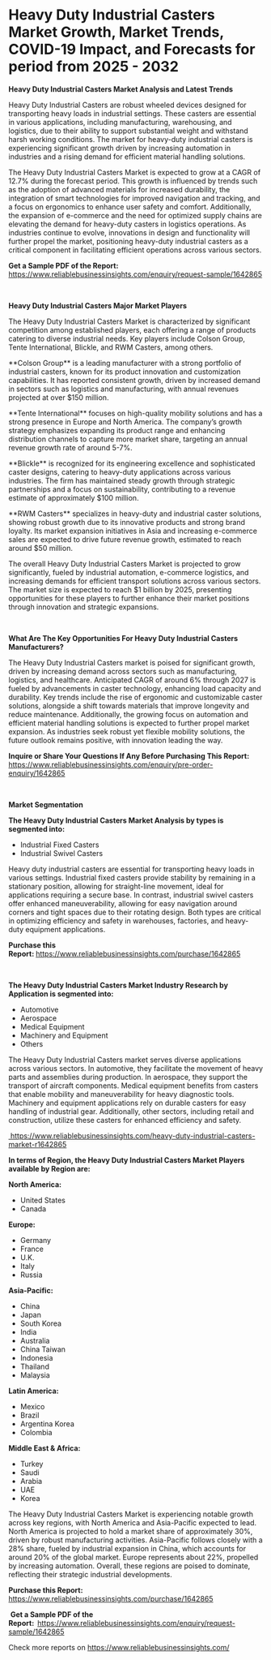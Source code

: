 <p><h1>Heavy Duty Industrial Casters Market Growth, Market Trends, COVID-19 Impact, and Forecasts for period from 2025 - 2032</h1></p><p><strong>Heavy Duty Industrial Casters Market Analysis and Latest Trends</strong></p>
<p><p>Heavy Duty Industrial Casters are robust wheeled devices designed for transporting heavy loads in industrial settings. These casters are essential in various applications, including manufacturing, warehousing, and logistics, due to their ability to support substantial weight and withstand harsh working conditions. The market for heavy-duty industrial casters is experiencing significant growth driven by increasing automation in industries and a rising demand for efficient material handling solutions.</p><p>The Heavy Duty Industrial Casters Market is expected to grow at a CAGR of 12.7% during the forecast period. This growth is influenced by trends such as the adoption of advanced materials for increased durability, the integration of smart technologies for improved navigation and tracking, and a focus on ergonomics to enhance user safety and comfort. Additionally, the expansion of e-commerce and the need for optimized supply chains are elevating the demand for heavy-duty casters in logistics operations. As industries continue to evolve, innovations in design and functionality will further propel the market, positioning heavy-duty industrial casters as a critical component in facilitating efficient operations across various sectors.</p></p>
<p><strong>Get a Sample PDF of the Report:&nbsp;</strong> <a href="https://www.reliablebusinessinsights.com/enquiry/request-sample/1642865?utm_campaign=2527&utm_medium=2&utm_source=Github&utm_content=ia&utm_term=19022025&utm_id=heavy-duty-industrial-casters">https://www.reliablebusinessinsights.com/enquiry/request-sample/1642865</a></p>
<p>&nbsp;</p>
<p><strong>Heavy Duty Industrial Casters Major Market Players</strong></p>
<p><p>The Heavy Duty Industrial Casters Market is characterized by significant competition among established players, each offering a range of products catering to diverse industrial needs. Key players include Colson Group, Tente International, Blickle, and RWM Casters, among others.</p><p>**Colson Group** is a leading manufacturer with a strong portfolio of industrial casters, known for its product innovation and customization capabilities. It has reported consistent growth, driven by increased demand in sectors such as logistics and manufacturing, with annual revenues projected at over $150 million.</p><p>**Tente International** focuses on high-quality mobility solutions and has a strong presence in Europe and North America. The company’s growth strategy emphasizes expanding its product range and enhancing distribution channels to capture more market share, targeting an annual revenue growth rate of around 5-7%.</p><p>**Blickle** is recognized for its engineering excellence and sophisticated caster designs, catering to heavy-duty applications across various industries. The firm has maintained steady growth through strategic partnerships and a focus on sustainability, contributing to a revenue estimate of approximately $100 million.</p><p>**RWM Casters** specializes in heavy-duty and industrial caster solutions, showing robust growth due to its innovative products and strong brand loyalty. Its market expansion initiatives in Asia and increasing e-commerce sales are expected to drive future revenue growth, estimated to reach around $50 million.</p><p>The overall Heavy Duty Industrial Casters Market is projected to grow significantly, fueled by industrial automation, e-commerce logistics, and increasing demands for efficient transport solutions across various sectors. The market size is expected to reach $1 billion by 2025, presenting opportunities for these players to further enhance their market positions through innovation and strategic expansions.</p></p>
<p>&nbsp;</p>
<p><strong>What Are The Key Opportunities For Heavy Duty Industrial Casters Manufacturers?</strong></p>
<p><p>The Heavy Duty Industrial Casters market is poised for significant growth, driven by increasing demand across sectors such as manufacturing, logistics, and healthcare. Anticipated CAGR of around 6% through 2027 is fueled by advancements in caster technology, enhancing load capacity and durability. Key trends include the rise of ergonomic and customizable caster solutions, alongside a shift towards materials that improve longevity and reduce maintenance. Additionally, the growing focus on automation and efficient material handling solutions is expected to further propel market expansion. As industries seek robust yet flexible mobility solutions, the future outlook remains positive, with innovation leading the way.</p></p>
<p><strong>Inquire or Share Your Questions If Any Before Purchasing This Report:</strong> <a href="https://www.reliablebusinessinsights.com/enquiry/pre-order-enquiry/1642865?utm_campaign=2527&utm_medium=2&utm_source=Github&utm_content=ia&utm_term=19022025&utm_id=heavy-duty-industrial-casters">https://www.reliablebusinessinsights.com/enquiry/pre-order-enquiry/1642865</a></p>
<p>&nbsp;</p>
<p><strong>Market Segmentation</strong></p>
<p><strong>The Heavy Duty Industrial Casters Market Analysis by types is segmented into:</strong></p>
<p><ul><li>Industrial Fixed Casters</li><li>Industrial Swivel Casters</li></ul></p>
<p><p>Heavy duty industrial casters are essential for transporting heavy loads in various settings. Industrial fixed casters provide stability by remaining in a stationary position, allowing for straight-line movement, ideal for applications requiring a secure base. In contrast, industrial swivel casters offer enhanced maneuverability, allowing for easy navigation around corners and tight spaces due to their rotating design. Both types are critical in optimizing efficiency and safety in warehouses, factories, and heavy-duty equipment applications.</p></p>
<p><strong>Purchase this Report:&nbsp;</strong><a href="https://www.reliablebusinessinsights.com/purchase/1642865?utm_campaign=2527&utm_medium=2&utm_source=Github&utm_content=ia&utm_term=19022025&utm_id=heavy-duty-industrial-casters">https://www.reliablebusinessinsights.com/purchase/1642865</a></p>
<p>&nbsp;</p>
<p><strong>The Heavy Duty Industrial Casters Market Industry Research by Application is segmented into:</strong></p>
<p><ul><li>Automotive</li><li>Aerospace</li><li>Medical Equipment</li><li>Machinery and Equipment</li><li>Others</li></ul></p>
<p><p>The Heavy Duty Industrial Casters market serves diverse applications across various sectors. In automotive, they facilitate the movement of heavy parts and assemblies during production. In aerospace, they support the transport of aircraft components. Medical equipment benefits from casters that enable mobility and maneuverability for heavy diagnostic tools. Machinery and equipment applications rely on durable casters for easy handling of industrial gear. Additionally, other sectors, including retail and construction, utilize these casters for enhanced efficiency and safety.</p></p>
<p><a href="https://www.reliablebusinessinsights.com/heavy-duty-industrial-casters-market-r1642865?utm_campaign=2527&utm_medium=2&utm_source=Github&utm_content=ia&utm_term=19022025&utm_id=heavy-duty-industrial-casters">&nbsp;https://www.reliablebusinessinsights.com/heavy-duty-industrial-casters-market-r1642865</a></p>
<p><strong>In terms of Region, the Heavy Duty Industrial Casters Market Players available by Region are:</strong></p>
<p>
    <p> <strong> North America: </strong>
        <ul>
            <li>United States</li>
            <li>Canada</li>
        </ul>
        </p> 
    <p> <strong> Europe: </strong>
        <ul>
            <li>Germany</li>
            <li>France</li>
            <li>U.K.</li>
            <li>Italy</li>
            <li>Russia</li>
        </ul>
        </p> 
    <p> <strong> Asia-Pacific: </strong>
        <ul>
            <li>China</li>
            <li>Japan</li>
            <li>South Korea</li>
            <li>India</li>
            <li>Australia</li>
            <li>China Taiwan</li>
            <li>Indonesia</li>
            <li>Thailand</li>
            <li>Malaysia</li>
        </ul>
        </p> 
    <p> <strong> Latin America: </strong>
        <ul>
            <li>Mexico</li>
            <li>Brazil</li>
            <li>Argentina Korea</li>
            <li>Colombia</li>
        </ul>
        </p> 
    <p> <strong> Middle East & Africa: </strong>
        <ul>
            <li>Turkey</li>
            <li>Saudi</li>
            <li>Arabia</li>
            <li>UAE</li>
            <li>Korea</li>
        </ul>
    </p>
    </p>
<p><p>The Heavy Duty Industrial Casters Market is experiencing notable growth across key regions, with North America and Asia-Pacific expected to lead. North America is projected to hold a market share of approximately 30%, driven by robust manufacturing activities. Asia-Pacific follows closely with a 28% share, fueled by industrial expansion in China, which accounts for around 20% of the global market. Europe represents about 22%, propelled by increasing automation. Overall, these regions are poised to dominate, reflecting their strategic industrial developments.</p></p>
<p><strong>Purchase this Report: </strong><a href="https://www.reliablebusinessinsights.com/purchase/1642865?utm_campaign=2527&utm_medium=2&utm_source=Github&utm_content=ia&utm_term=19022025&utm_id=heavy-duty-industrial-casters">https://www.reliablebusinessinsights.com/purchase/1642865</a></p>
<p>&nbsp;<strong>Get a Sample PDF of the Report:&nbsp;&nbsp;</strong><a href="https://www.reliablebusinessinsights.com/enquiry/request-sample/1642865?utm_campaign=2527&utm_medium=2&utm_source=Github&utm_content=ia&utm_term=19022025&utm_id=heavy-duty-industrial-casters">https://www.reliablebusinessinsights.com/enquiry/request-sample/1642865</a></p>
<p><strong></strong></p>
<p>Check more reports on <a href="https://www.reliablebusinessinsights.com/?utm_campaign=2527&utm_medium=2&utm_source=Github&utm_content=ia&utm_term=19022025&utm_id=heavy-duty-industrial-casters">https://www.reliablebusinessinsights.com/</a></p>